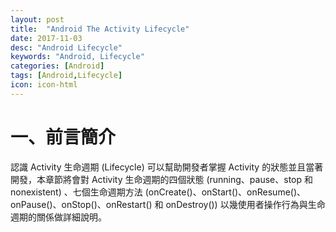 ```yaml
---
layout: post
title:  "Android The Activity Lifecycle"
date: 2017-11-03
desc: "Android Lifecycle"
keywords: "Android, Lifecycle"
categories: [Android]
tags: [Android,Lifecycle]
icon: icon-html
---
```


# 一、前言簡介
認識 Activity 生命週期 (Lifecycle) 可以幫助開發者掌握 Activity 的狀態並且當著開發，本章節將會對 Activity 生命週期的四個狀態 (running、pause、stop 和 nonexistent) 、七個生命週期方法 (onCreate()、onStart()、onResume()、onPause()、onStop()、onRestart() 和 onDestroy()) 以幾使用者操作行為與生命週期的關係做詳細說明。

